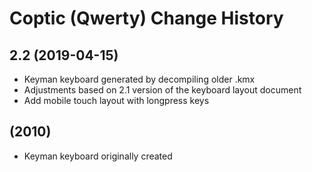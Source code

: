 Coptic (Qwerty) Change History
====================

2.2 (2019-04-15)
----------------
* Keyman keyboard generated by decompiling older .kmx 
* Adjustments based on 2.1 version of the keyboard layout document
* Add mobile touch layout with longpress keys
  
(2010)
----------------
* Keyman keyboard originally created 


